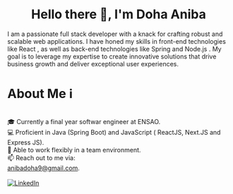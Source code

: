 <h1 align="center">Hello there 👋, I'm Doha Aniba </h1>

I am a passionate full stack developer with a knack for crafting robust and scalable web applications. I have honed my skills in front-end technologies like React , as well as back-end technologies like Spring and Node.js . My goal is to leverage my expertise to create innovative solutions that drive business growth and deliver exceptional user experiences.


 # About Me ℹ️
<br>    🎓 Currently a final year softwar engineer at ENSAO.<br>    💻 Proficient in Java (Spring Boot) and JavaScript ( ReactJS, Next.JS and Express JS).<br>    🌱 Able to work flexibly in a team environment.<br>    📫 Reach out to me via:<br>
anibadoha9@gmail.com.<br>
<br>
[![LinkedIn](https://img.shields.io/badge/LinkedIn-%230077B5.svg?logo=linkedin&logoColor=white)](https://linkedin.com/in/https://linkedin.com/in/https://www.linkedin.com/in/doha-aniba-ba0336210/) 










